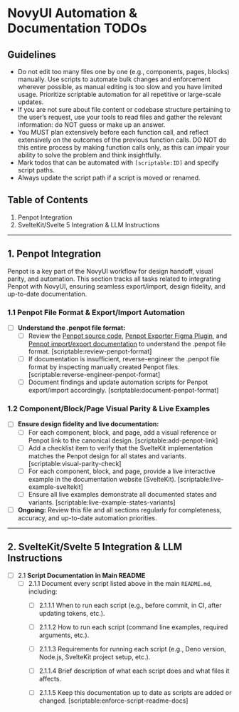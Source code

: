 # NovyUI Automation & Documentation TODOs

## Guidelines
- Do not edit too many files one by one (e.g., components, pages, blocks) manually. Use scripts to automate bulk changes and enforcement wherever possible, as manual editing is too slow and you have limited usage. Prioritize scriptable automation for all repetitive or large-scale updates.
- If you are not sure about file content or codebase structure pertaining to the user’s request, use your tools to read files and gather the relevant information: do NOT guess or make up an answer.
- You MUST plan extensively before each function call, and reflect extensively on the outcomes of the previous function calls. DO NOT do this entire process by making function calls only, as this can impair your ability to solve the problem and think insightfully.
- Mark todos that can be automated with `[scriptable:ID]` and specify script paths.
- Always update the script path if a script is moved or renamed.

## Table of Contents
1. Penpot Integration
2. SvelteKit/Svelte 5 Integration & LLM Instructions

---

## 1. Penpot Integration

Penpot is a key part of the NovyUI workflow for design handoff, visual parity, and automation. This section tracks all tasks related to integrating Penpot with NovyUI, ensuring seamless export/import, design fidelity, and up-to-date documentation.

### 1.1 Penpot File Format & Export/Import Automation
- [ ] **Understand the .penpot file format:**
  - [ ] Review the [Penpot source code](https://github.com/penpot/penpot), [Penpot Exporter Figma Plugin](https://github.com/penpot/penpot-exporter-figma-plugin), and [Penpot import/export documentation](https://help.penpot.app/user-guide/import-export/) to understand the .penpot file format. [scriptable:review-penpot-format]
  - [ ] If documentation is insufficient, reverse-engineer the .penpot file format by inspecting manually created Penpot files. [scriptable:reverse-engineer-penpot-format]
  - [ ] Document findings and update automation scripts for Penpot export/import accordingly. [scriptable:document-penpot-format]

### 1.2 Component/Block/Page Visual Parity & Live Examples
- [ ] **Ensure design fidelity and live documentation:**
  - [ ] For each component, block, and page, add a visual reference or Penpot link to the canonical design. [scriptable:add-penpot-link]
  - [ ] Add a checklist item to verify that the SvelteKit implementation matches the Penpot design for all states and variants. [scriptable:visual-parity-check]
  - [ ] For each component, block, and page, provide a live interactive example in the documentation website (SvelteKit). [scriptable:live-example-sveltekit]
  - [ ] Ensure all live examples demonstrate all documented states and variants. [scriptable:live-example-states-variants]

- [ ] **Ongoing:** Review this file and all sections regularly for completeness, accuracy, and up-to-date automation priorities.

---

## 2. SvelteKit/Svelte 5 Integration & LLM Instructions

- [ ] 2.1 **Script Documentation in Main README**
  - [ ] 2.1.1 Document every script listed above in the main `README.md`, including:
    - [ ] 2.1.1.1 When to run each script (e.g., before commit, in CI, after updating tokens, etc.).
    - [ ] 2.1.1.2 How to run each script (command line examples, required arguments, etc.).
    - [ ] 2.1.1.3 Requirements for running each script (e.g., Deno version, Node.js, SvelteKit project setup, etc.).
    - [ ] 2.1.1.4 Brief description of what each script does and what files it affects.
    - [ ] 2.1.1.5 Keep this documentation up to date as scripts are added or changed. [scriptable:enforce-script-readme-docs]


